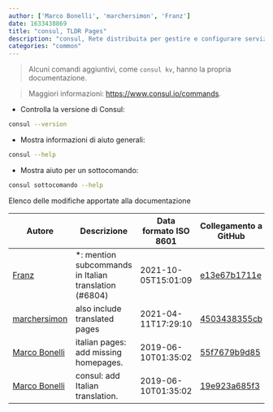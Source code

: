 ```yaml
---
author: ['Marco Bonelli', 'marchersimon', 'Franz']
date: 1633438869
title: "consul, TLDR Pages"
description: "consul, Rete distribuita per gestire e configurare servizi tramite database chiave-valore."
categories: "common"
---
```

> Alcuni comandi aggiuntivi, come `consul kv`, hanno la propria documentazione.

> Maggiori informazioni: <https://www.consul.io/commands>.

- Controlla la versione di Consul:

```bash
consul --version
```

- Mostra informazioni di aiuto generali:

```bash
consul --help
```

- Mostra aiuto per un sottocomando:

```bash
consul sottocomando --help
```
Elenco delle modifiche apportate alla documentazione


Autore | Descrizione | Data formato ISO 8601 | Collegamento a GitHub
------|-----|-----|-----
[Franz](mailto:franz.f1032@gmail.com) | *: mention subcommands in Italian translation (#6804) | 2021-10-05T15:01:09 | [e13e67b1711e](https://github.com/tldr-pages/tldr/commit/e13e67b1711e4112cca0cc4d07521c0cf901290c)
[marchersimon](mailto:marchersimon@zohomail.eu) | also include translated pages | 2021-04-11T17:29:10 | [4503438355cb](https://github.com/tldr-pages/tldr/commit/4503438355cb59acce6250c86fe756a89f0f334c)
[Marco Bonelli](mailto:marco@mebeim.net) | italian pages: add missing homepages. | 2019-06-10T01:35:02 | [55f7679b9d85](https://github.com/tldr-pages/tldr/commit/55f7679b9d85480f6c81738bd32c7901a1db36fe)
[Marco Bonelli](mailto:mb5.marcob@gmail.com) | consul: add Italian translation. | 2019-06-10T01:35:02 | [19e923a685f3](https://github.com/tldr-pages/tldr/commit/19e923a685f32302fcd4c4025657544aa1537b53)

